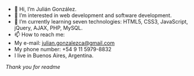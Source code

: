 - 👋 Hi, I’m Julián González.
- 👀 I’m interested in web development and software development.
- 🌱 I’m currently learning seven technologies: HTML5, CSS3,  JavaScript, jQuery, AJAX, PHP, MySQL. 
- 📫 How to reach me:
 - My e-mail: julian.gonzalezca@gmail.com
 - My phone number: +54 9 11 5979-8832
 - I live in Buenos Aires, Argentina. 
 
 *Thank you for readme*

<!---
julian-gonzalezca/julian-gonzalezca is a ✨ special ✨ repository because its `README.md` (this file) appears on your GitHub profile.
You can click the Preview link to take a look at your changes.
--->
